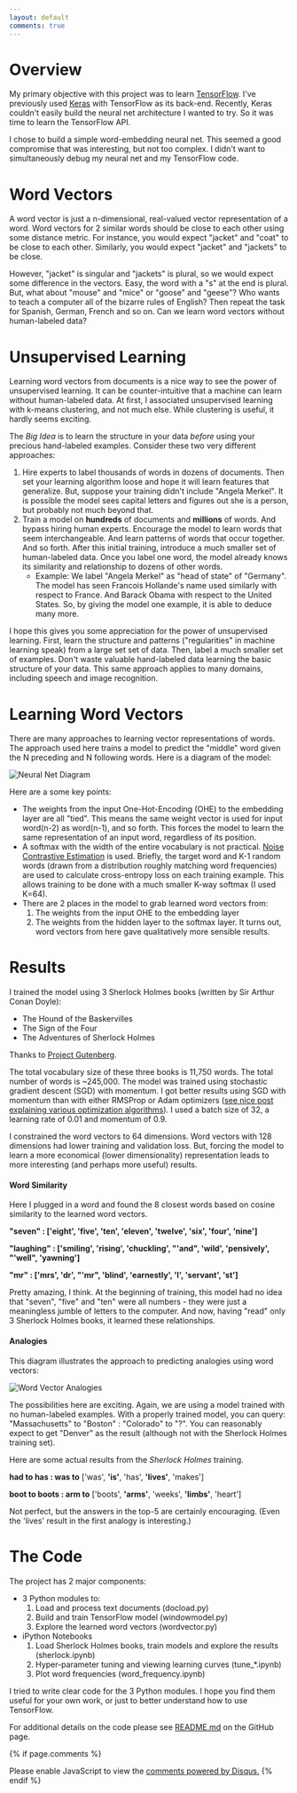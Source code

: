 ```yaml
---
layout: default
comments: true
---
```


# Overview

My primary objective with this project was to learn [TensorFlow](https://www.tensorflow.org/). I've previously used [Keras](https://keras.io/) with TensorFlow as its back-end. Recently, Keras couldn't easily build the neural net architecture I wanted to try. So it was time to learn the TensorFlow API.

I chose to build a simple word-embedding neural net. This seemed a good compromise that was interesting, but not too complex. I didn't want to simultaneously debug my neural net and my TensorFlow code.

# Word Vectors

A word vector is just a n-dimensional, real-valued vector representation of a word. Word vectors for 2 similar words should be close to each other using some distance metric. For instance, you would expect "jacket" and "coat" to be close to each other. Similarly, you would expect "jacket" and "jackets" to be close.

However, "jacket" is singular and "jackets" is plural, so we would expect some difference in the vectors. Easy, the word with a "s" at the end is plural. But, what about "mouse" and "mice" or "goose" and "geese"? Who wants to teach a computer all of the bizarre rules of English? Then repeat the task for Spanish, German, French and so on. Can we learn word vectors without human-labeled data?

# Unsupervised Learning

Learning word vectors from documents is a nice way to see the power of unsupervised learning. It can be counter-intuitive that a machine can learn without human-labeled data. At first, I associated unsupervised learning with k-means clustering, and not much else. While clustering is useful, it hardly seems exciting.

The *Big Idea* is to learn the structure in your data *before* using your precious hand-labeled examples. Consider these two very different approaches:

1. Hire experts to label thousands of words in dozens of documents. Then set your learning algorithm loose and hope it will learn features that generalize. But, suppose your training didn't include "Angela Merkel". It is possible the model sees capital letters and figures out she is a person, but probably not much beyond that.
2. Train a model on **hundreds** of documents and **millions** of words. And bypass hiring human experts. Encourage the model to learn words that seem interchangeable. And learn patterns of words that occur together. And so forth. After this initial training, introduce a much smaller set of human-labeled data. Once you label one word, the model already knows its similarity and relationship to dozens of other words.
	* Example: We label "Angela Merkel" as "head of state" of "Germany". The model has seen Francois Hollande's name used similarly with respect to France. And Barack Obama with respect to the United States. So, by giving the model one example, it is able to deduce many more.

I hope this gives you some appreciation for the power of unsupervised learning. First, learn the structure and patterns ("regularities" in machine learning speak) from a large set set of data. Then, label a much smaller set of examples. Don't waste valuable hand-labeled data learning the basic structure of your data. This same approach applies to many domains, including speech and image recognition.

# Learning Word Vectors

There are many approaches to learning vector representations of words. The approach used here trains a model to predict the "middle" word given the N preceding and N following words. Here is a diagram of the model:

![Neural Net Diagram](images/NN_diagram.png)

Here are a some key points:

* The weights from the input One-Hot-Encoding (OHE) to the embedding layer are all "tied". This means the same weight vector is used for input word(n-2) as word(n-1), and so forth. This forces the model to learn the same representation of an input word, regardless of its position.
* A softmax with the width of the entire vocabulary is not practical. [Noise Contrastive Estimation](https://www.cs.toronto.edu/~amnih/papers/wordreps.pdf) is used. Briefly, the target word and K-1 random words (drawn from a distribution roughly matching word frequencies) are used to calculate cross-entropy loss on each training example. This allows training to be done with a much smaller K-way softmax (I used K=64).
* There are 2 places in the model to grab learned word vectors from:
	1. The weights from the input OHE to the embedding layer
	2. The weights from the hidden layer to the softmax layer. It turns out, word vectors from here gave qualitatively more sensible results.

# Results

I trained the model using 3 Sherlock Holmes books (written by Sir Arthur Conan Doyle):

* The Hound of the Baskervilles
* The Sign of the Four
* The Adventures of Sherlock Holmes

Thanks to [Project Gutenberg](https://www.gutenberg.org/).

The total vocabulary size of these three books is 11,750 words. The total number of words is ~245,000. The model was trained using stochastic gradient descent (SGD) with momentum. I got better results using SGD with momentum than with either RMSProp or Adam optimizers ([see nice post explaining various optimization algorithms](http://sebastianruder.com/optimizing-gradient-descent/)). I used a batch size of 32, a learning rate of 0.01 and momentum of 0.9.

I constrained the word vectors to 64 dimensions. Word vectors with 128 dimensions had lower training and validation loss. But, forcing the model to learn a more economical (lower dimensionality) representation leads to more interesting (and perhaps more useful) results.

#### Word Similarity

Here I plugged in a word and found the 8 closest words based on cosine similarity to the learned word vectors.

**"seven" : ['eight', 'five', 'ten', 'eleven', 'twelve', 'six', 'four', 'nine']**

**"laughing" : ['smiling', 'rising', 'chuckling', "'and", 'wild', 'pensively', "'well", 'yawning']**

**"mr" : ['mrs', 'dr', "'mr", 'blind', 'earnestly', 'l', 'servant', 'st']**

Pretty amazing, I think. At the beginning of training, this model had no idea that "seven", "five" and "ten" were all numbers - they were just a meaningless jumble of letters to the computer. And now, having "read" only 3 Sherlock Holmes books, it learned these relationships.

#### Analogies

This diagram illustrates the approach to predicting analogies using word vectors:

![Word Vector Analogies](images/analogies.png)

The possibilities here are exciting. Again, we are using a model trained with no human-labeled examples. With a properly trained model, you can query: "Massachusetts" to "Boston" : "Colorado" to "?". You can reasonably expect to get "Denver" as the result (although not with the Sherlock Holmes training set).

Here are some actual results from the *Sherlock Holmes* training.

**had to has : was to** ['was', **'is'**, 'has', **'lives'**, 'makes']

**boot to boots : arm to** ['boots', **'arms'**, 'weeks', **'limbs'**, 'heart']

Not perfect, but the answers in the top-5 are certainly encouraging. (Even the 'lives' result in the first analogy is interesting.)

# The Code

The project has 2 major components:

* 3 Python modules to:
	1. Load and process text documents (docload.py)
	2. Build and train TensorFlow model (windowmodel.py)
	3. Explore the learned word vectors (wordvector.py)
* iPython Notebooks
	1. Load Sherlock Holmes books, train models and explore the results (sherlock.ipynb)
	2. Hyper-parameter tuning and viewing learning curves (tune\_\*.ipynb)
	3. Plot word frequencies (word\_frequency.ipynb)

I tried to write clear code for the 3 Python modules. I hope you find them useful for your own work, or just to better understand how to use TensorFlow.

For additional details on the code please see [README.md](https://github.com/pat-coady/word2vec/blob/master/README.md) on the GitHub page.

{% if page.comments %}
<div id="disqus_thread"></div>
<script>
var disqus_config = function () {
this.page.url = 'https://learningai.io/word2vec/';
};
(function() { // DON'T EDIT BELOW THIS LINE
var d = document, s = d.createElement('script');
s.src = '//https-pat-coady-github-io.disqus.com/embed.js';
s.setAttribute('data-timestamp', +new Date());
(d.head || d.body).appendChild(s);
})();
</script>
<noscript>Please enable JavaScript to view the <a href="https://disqus.com/?ref_noscript">comments powered by Disqus.</a></noscript>
{% endif %}
